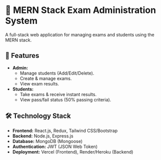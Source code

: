 # 🎯 MERN Stack Exam Administration System

A full-stack web application for managing exams and students using the MERN stack.

## 📌 Features
- **Admin:**
  - Manage students (Add/Edit/Delete).
  - Create & manage exams.
  - View exam results.
- **Students:**
  - Take exams & receive instant results.
  - View pass/fail status (50% passing criteria).

## 🛠 Technology Stack
- **Frontend:** React.js, Redux, Tailwind CSS/Bootstrap
- **Backend:** Node.js, Express.js
- **Database:** MongoDB (Mongoose)
- **Authentication:** JWT (JSON Web Token)
- **Deployment:** Vercel (Frontend), Render/Heroku (Backend)

